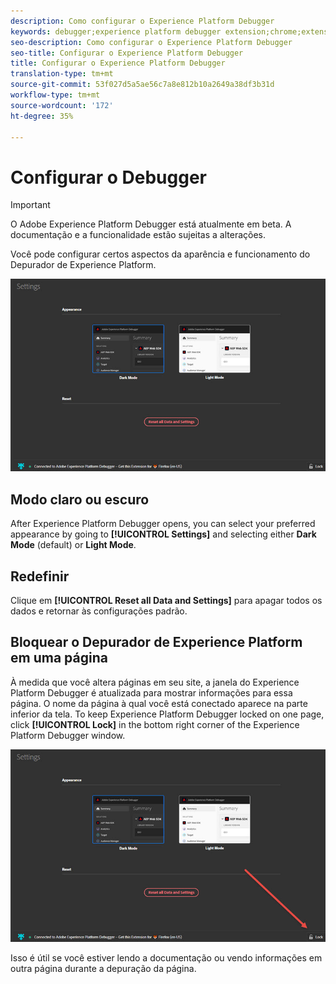 ```yaml
---
description: Como configurar o Experience Platform Debugger
keywords: debugger;experience platform debugger extension;chrome;extension;configure
seo-description: Como configurar o Experience Platform Debugger
seo-title: Configurar o Experience Platform Debugger
title: Configurar o Experience Platform Debugger
translation-type: tm+mt
source-git-commit: 53f027d5a5ae56c7a8e812b10a2649a38df3b31d
workflow-type: tm+mt
source-wordcount: '172'
ht-degree: 35%

---
```



# Configurar o Debugger

>[!IMPORTANT]
>
>O Adobe Experience Platform Debugger está atualmente em beta. A documentação e a funcionalidade estão sujeitas a alterações.

Você pode configurar certos aspectos da aparência e funcionamento do Depurador de Experience Platform.

![](assets/settings.jpg)

## Modo claro ou escuro

After Experience Platform Debugger opens, you can select your preferred appearance by going to **[!UICONTROL Settings]** and selecting either **Dark Mode** (default) or **Light Mode**.

## Redefinir

Clique em **[!UICONTROL Reset all Data and Settings]** para apagar todos os dados e retornar às configurações padrão.

## Bloquear o Depurador de Experience Platform em uma página

À medida que você altera páginas em seu site, a janela do Experience Platform Debugger é atualizada para mostrar informações para essa página. O nome da página à qual você está conectado aparece na parte inferior da tela. To keep Experience Platform Debugger locked on one page, click **[!UICONTROL Lock]** in the bottom right corner of the Experience Platform Debugger window.

![](assets/lock.jpg)

Isso é útil se você estiver lendo a documentação ou vendo informações em outra página durante a depuração da página.